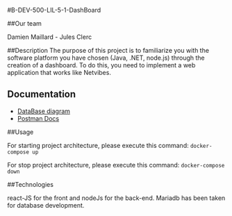 #B-DEV-500-LIL-5-1-DashBoard

##Our team

Damien Maillard - Jules Clerc


##Description
The purpose of this project is to familiarize you with the software platform you have chosen (Java, .NET, node.js) through the creation of a dashboard.
To do this, you need to implement a web application that works like Netvibes.

## Documentation

* [DataBase diagram](docs/DataBase-Yodash-Diagram.pdf)
* [Postman Docs](docs/DashBoard-Epitech.postman_collection.json)


##Usage

For starting project architecture, please execute this command:
``docker-compose up``

For stop project architecture, please execute this command:
``docker-compose down``


##Technologies

react-JS for the front and nodeJs for the back-end.
Mariadb has been taken for database development.